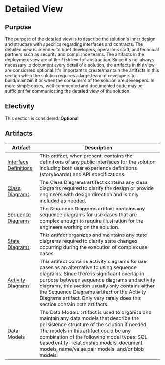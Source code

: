 # Detailed View

## Purpose

The purpose of the detailed view is to describe the solution's inner design and structure with specifics regarding interfaces and contracts.  The detailed view is intended to brief developers, operations staff, and technical partners such as security and compliance teams.  The artifacts in the deployment view are at the `fish` level of abstraction.  Since it's not always necessary to document every detail of a solution, the artifacts in this view are considered optional.  It's important to create/maintain the artifacts in this section when the solution requires a large team of developers to build/maintain it or when the consumers of the solution are developers.  In more simple cases, well-commented and documented code may be sufficient for communicating the detailed view of the solution.

## Electivity

This section is considered:  **Optional**

## Artifacts

| Artifact | Description |
| -------- | ----------- |
| [Interface Definitions](/detailed/InterfaceDefinitions.md) | This artifact, when present, contains the definitions of any public interfaces for the solution including both user experience definitions (storyboards) and API specifications. |
| [Class Diagrams](/detailed/ClassDiagrams.md) | The Class Diagrams artifact contains any class diagrams required to clarify the design or provide engineers with design direction and is only included as needed. |
| [Sequence Diagrams](/detailed/ComponentDiagram.md) | The Sequence Diagrams artifact contains any sequence diagrams for use cases that are complex enough to require illustration for the engineers working on the solution. |
| [State Diagrams](/detailed/StateDiagrams.md) | This artifact organizes and maintains any state diagrams required to clarify state changes occurring during the execution of complex use cases. |
| [Activity Diagrams](/detailed/ActivityDiagrams.md) | This artifact contains activity diagrams for use cases as an alternative to using sequence diagrams.  Since there is significant overlap in purpose between sequence diagrams and activity diagrams, this section usually only contains either the Sequence Diagrams artifact or the Activity Diagrams artifact. Only very rarely does this section contain both artifacts. |
| [Data Models](/detailed/DataModels.md) | The Data Models artifact is used to organize and maintain any data models that describe the persistence structure of the solution if needed.  The models in this artifact could be any combination of the following model types: SQL-based entity-relationship models, document models, name/value pair models, and/or blob models. |
